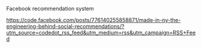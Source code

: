 Facebook recommendation system

https://code.facebook.com/posts/776140255858871/made-in-ny-the-engineering-behind-social-recommendations/?utm_source=codedot_rss_feed&utm_medium=rss&utm_campaign=RSS+Feed
